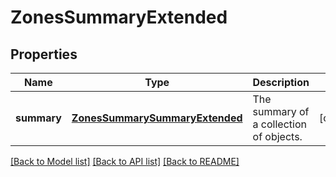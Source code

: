 # ZonesSummaryExtended

## Properties
Name | Type | Description | Notes
------------ | ------------- | ------------- | -------------
**summary** | [**ZonesSummarySummaryExtended**](ZonesSummarySummaryExtended.md) | The summary of a collection of objects. | [optional] 

[[Back to Model list]](../README.md#documentation-for-models) [[Back to API list]](../README.md#documentation-for-api-endpoints) [[Back to README]](../README.md)



